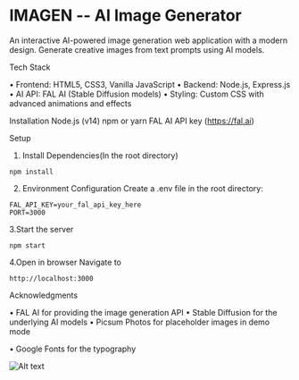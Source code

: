 # IMAGEN -- AI Image Generator
An interactive AI-powered image generation web application with a modern design. Generate creative images from text prompts using AI models.

Tech Stack

• Frontend: HTML5, CSS3, Vanilla JavaScript
• Backend: Node.js, Express.js
• AI API: FAL AI (Stable Diffusion models)
• Styling: Custom CSS with advanced animations and effects

Installation
Node.js (v14)
npm or yarn
FAL AI API key (https://fal.ai)

Setup
1. Install Dependencies(In the root directory)
  ```
npm install
  ```
2. Environment Configuration
Create a .env file in the root directory:
```
FAL_API_KEY=your_fal_api_key_here
PORT=3000
```

3.Start the server
```
npm start
```

4.Open in browser
Navigate to 
```
http://localhost:3000
```




Acknowledgments

• FAL AI for providing the image generation API
• Stable Diffusion for the underlying AI models
• Picsum Photos for placeholder images in demo mode

• Google Fonts for the typography


![Alt text](https://github.com/user-attachments/assets/f7aa38b6-6efc-419d-9742-988a3a5c8c29)
